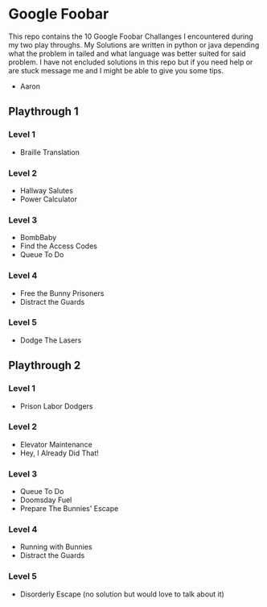 # Google Foobar

This repo contains the 10 Google Foobar Challanges I encountered during my two play throughs. My Solutions are written in python or java depending what the problem in tailed and what language was better suited for said problem.
I have not encluded solutions in this repo but if you need help or are stuck message me and I might be able to give you some tips. 

- Aaron

## Playthrough 1

### Level 1

* Braille Translation

### Level 2

* Hallway Salutes
* Power Calculator

### Level 3

* BombBaby
* Find the Access Codes
* Queue To Do

### Level 4

* Free the Bunny Prisoners
* Distract the Guards

### Level 5

* Dodge The Lasers

## Playthrough 2

### Level 1

* Prison Labor Dodgers

### Level 2

* Elevator Maintenance
* Hey, I Already Did That!

### Level 3

* Queue To Do
* Doomsday Fuel
* Prepare The Bunnies' Escape

### Level 4

* Running with Bunnies
* Distract the Guards

### Level 5

* Disorderly Escape (no solution but would love to talk about it)

